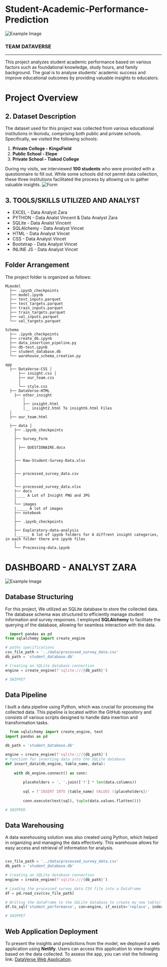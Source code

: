 # Student-Academic-Performance-Prediction

![Example Image](/images/student.jpeg)
### TEAM DATAVERSE
***
This project analyzes student academic performance based on various factors such as foundational knowledge, study hours, and family background. The goal is to analyse students' academic success and improve educational outcomes by providing valuable insights to educators.

# Project Overview

## 2. Dataset Description

The dataset used for this project was collected from various educational institutions in Ikorodu, comprising both public and private schools. Specifically, we visited the following schools:

1. **Private College - KingsField**
2. **Public School - Elepe**
3. **Private School - Tiakod College**

During my visits, we interviewed **100 students** who were provided with a questionnaire to fill out. While some schools did not permit data collection, these three institutions facilitated the process by allowing us to gather valuable insights.
![Form](/images/formimg.jpeg)


## 3. TOOLS/SKILLS UTILIZED AND ANALYST
- EXCEL - Data Analyst Zara
- PYTHON - Data Analst Vincent & Data Analyst Zara
- SQLite - Data Analst Vincent
- SQLAlchemy - Data Analyst Vincet
- HTML - Data Analyst Vincet
- CSS - Data Analyst Vincet
- Bootstrap - Data Analyst Vincet
- INLINE JS - Data Analyst Vincet

## Folder Arrangement

The project folder is organized as follows:

```
MLmodel
  ├── .ipynb_checkpoints 
  ├── model.ipynb 
  ├── test_inputs.parquet 
  ├── test_targets.parquet 
  ├── train_inputs.parquet 
  ├── train_targets.parquet 
  ├── val_inputs.parquet 
  └── val_targets.parquet

Schema 
  ├── .ipynb_checkpoints 
  ├── create_db.ipynb 
  ├── data_insertion_pipeline.py 
  ├── db-test.ipynb 
  |── student_database.db 
  └── warehouse_schema_creation.py

app 
  ├── DataVerse-CSS │ 
      ├── insight.css │ 
      ├── our_team.css  
      │ 
      └── style.css 
  ├── DataVerse-HTML 
    ├── other_insight 
        │ 
        ├── insight.html 
        |__ insight2.html To insight6.html Files
  │ 
  ├── our_team.html 
  
  ├── data │ 
    ├── .ipynb_checkpoints 
    │ 
    ├── Survey_Form 
    │  
    │ ├── QUESTIONAIRE.docx 
    │ 
    │ 
    ├── Raw-Student-Survey-Data.xlsx 
    │ 
    │ 
    ├── processed_survey_data.csv 
    │ 
    │ 
    └── processed_survey_data.xlsx 
    ├── docs 
    |____ A Lot of Insight PNG and JPG
    │ 
    └── images 
    |_____ A lot of images
    ├── notebook 
    │ 
    ├── .ipynb_checkpoints 
    │ 
    ├── Exploratory-data-analysis 
    |______ 6 lot of ipynb folders for 6 diffrent insight categories, in each folder there are ipynb files
    │     
    └── Processing-data.ipynb
```

# DASHBOARD - ANALYST ZARA
![Example Image](/images/dashboard.jpeg)

## Database Structuring

For this project, We utilized an SQLite database to store the collected data. The database schema was structured to efficiently manage student information and survey responses. I employed **SQLAlchemy** to facilitate the querying of the database, allowing for seamless interaction with the data.

```python
  import pandas as pd
from sqlalchemy import create_engine

# paths specifications 
csv_file_path = '../data/processed_survey_data.csv' 
db_path = 'student_database.db' 

# Creating an SQLite database connection
engine = create_engine(f'sqlite:///{db_path}')

# SNIPPET
```

## Data Pipeline

I built a data pipeline using Python, which was crucial for processing the collected data. This pipeline is located within the GitHub repository and consists of various scripts designed to handle data insertion and transformation tasks.

``` python
  from sqlalchemy import create_engine, text
import pandas as pd

db_path = 'student_database.db'

engine = create_engine(f'sqlite:///{db_path}')
# function for inserting data into the SQLite database
def insert_data(db_engine, table_name, data):
    
    with db_engine.connect() as conn:
        
        placeholders = ', '.join(['?'] * len(data.columns))
        
        sql = f'INSERT INTO {table_name} VALUES ({placeholders})'
        
        conn.execute(text(sql), tuple(data.values.flatten()))

# SNIPPER

```

## Data Warehousing

A data warehousing solution was also created using Python, which helped in organizing and managing the data effectively. This warehouse allows for easy access and retrieval of information for analysis.
```python

csv_file_path = '../data/processed_survey_data.csv'
db_path = 'student_database.db'

# Creating an SQLite database connection
engine = create_engine(f'sqlite:///{db_path}')

# Loading the processed_survey_data CSV file into a DataFrame
df = pd.read_csv(csv_file_path)

# Writing the dataFrame to the SQLite database to create my new table)
df.to_sql('student_performance', con=engine, if_exists='replace', index=False)

# SNIPPET

```

## Web Application Deployment

To present the insights and predictions from the model, we deployed a web application using **Netlify**. Users can access this application to view insights based on the data collected. To assess the app, you can visit the following link: [DataVerse Web Application](https://magical-starburst-aa756b.netlify.app).


